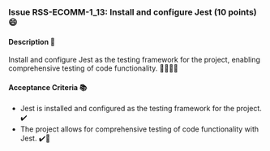 ### Issue RSS-ECOMM-1_13: Install and configure Jest (10 points) 😄

#### Description 📝

Install and configure Jest as the testing framework for the project, enabling comprehensive testing of code functionality. 🔧👩‍💻🧪

#### Acceptance Criteria 📚

- Jest is installed and configured as the testing framework for the project. ✔️
- The project allows for comprehensive testing of code functionality with Jest. ✔️🔬
